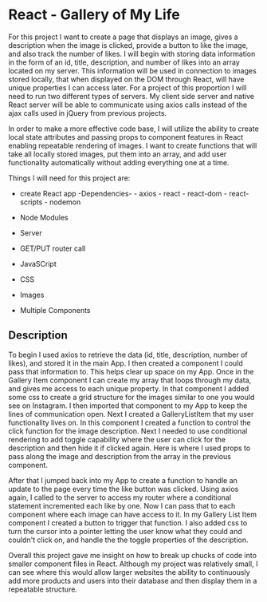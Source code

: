 # React - Gallery of My Life

For this project I want to create a page that displays an image, gives a description when the image is clicked, provide a button to like the image, and also track the number of likes. I will begin with storing data information in the form of an id, title, description, and number of likes into an array located on my server. This information will be used in connection to images stored locally, that when displayed on the DOM through React, will have unique properties I can access later. For a project of this proportion I will need to run two different types of servers. My client side server and native React server will be able to communicate using axios calls instead of the ajax calls used in jQuery from previous projects.

In order to make a more effective code base, I will utilize the ability to create local state attributes and passing props to component features in React enabling repeatable rendering of images. I want to create functions that will take all locally stored images, put them into an array, and add user functionality automatically without adding everything one at a time.

Things I will need for this project are:

* create React app
    -Dependencies-
        - axios
        - react
        - react-dom
        - react-scripts
        - nodemon

* Node Modules
* Server 
* GET/PUT router call
* JavaSCript
* CSS
* Images
* Multiple Components

## Description

To begin I used axios to retrieve the data (id, title, description, number of likes), and stored it in the main App. I then created a component I could pass that information to. This helps clear up space on my App. Once in the Gallery Item component I can create my array that loops through my data, and gives me access to each unique property. In that component I added some css to create a grid structure for the images similar to one you would see on Instagram. I then imported that component to my App to keep the lines of communication open. Next I created a GalleryListItem that my user functionality lives on. In this component I created a function to control the click function for the image description. Next I needed to use conditional rendering to add toggle capability where the user can click for the description and then hide it if clicked again. Here is where I used props to pass along the image and description from the array in the previous component. 

After that I jumped back into my App to create a function to handle an update to the page every time the like button was clicked. Using axios again, I called to the server to access my router where a conditional statement incremented each like by one. Now I can pass that to each component where each image can have access to it. In my Gallery List Item component I created a button to trigger that function. I also added css to turn the cursor into a pointer letting the user know what they could and couldn't click on, and handle the the toggle properties of the description. 

Overall this project gave me insight on how to break up chucks of code into smaller component files in React. Although my project was relatively small, I can see where this would allow larger websites the ability to continuously add more products and users into their database and then display them in a repeatable structure.